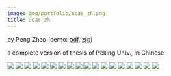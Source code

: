 ```yaml
---
image: img/portfolio/ucas_zh.png
title: ucas_zh
---
```


by Peng Zhao (demo: [pdf](https://github.com/pzhaonet/bookdownplus/raw/master/inst2/ucas_zh/showcase/ucas_zh.pdf), [zip](https://github.com/pzhaonet/bookdownplus/raw/master/inst/templates/ucas_zh.zip))

a complete version of thesis of Peking Univ., in Chinese

<!--more-->

[![](https://github.com/pzhaonet/bookdownplus/raw/master/inst2/ucas_zh/showcase/cover.png)](https://github.com/pzhaonet/bookdownplus/raw/master/inst2/ucas_zh/showcase/cover.png)
[![](https://github.com/pzhaonet/bookdownplus/raw/master/inst2/ucas_zh/showcase/ucas_zh11.png)](https://github.com/pzhaonet/bookdownplus/raw/master/inst2/ucas_zh/showcase/ucas_zh11.png)
[![](https://github.com/pzhaonet/bookdownplus/raw/master/inst2/ucas_zh/showcase/ucas_zh13.png)](https://github.com/pzhaonet/bookdownplus/raw/master/inst2/ucas_zh/showcase/ucas_zh13.png)
[![](https://github.com/pzhaonet/bookdownplus/raw/master/inst2/ucas_zh/showcase/ucas_zh15.png)](https://github.com/pzhaonet/bookdownplus/raw/master/inst2/ucas_zh/showcase/ucas_zh15.png)
[![](https://github.com/pzhaonet/bookdownplus/raw/master/inst2/ucas_zh/showcase/ucas_zh17.png)](https://github.com/pzhaonet/bookdownplus/raw/master/inst2/ucas_zh/showcase/ucas_zh17.png)
[![](https://github.com/pzhaonet/bookdownplus/raw/master/inst2/ucas_zh/showcase/ucas_zh19.png)](https://github.com/pzhaonet/bookdownplus/raw/master/inst2/ucas_zh/showcase/ucas_zh19.png)
[![](https://github.com/pzhaonet/bookdownplus/raw/master/inst2/ucas_zh/showcase/ucas_zh20.png)](https://github.com/pzhaonet/bookdownplus/raw/master/inst2/ucas_zh/showcase/ucas_zh20.png)
[![](https://github.com/pzhaonet/bookdownplus/raw/master/inst2/ucas_zh/showcase/ucas_zh21.png)](https://github.com/pzhaonet/bookdownplus/raw/master/inst2/ucas_zh/showcase/ucas_zh21.png)
[![](https://github.com/pzhaonet/bookdownplus/raw/master/inst2/ucas_zh/showcase/ucas_zh22.png)](https://github.com/pzhaonet/bookdownplus/raw/master/inst2/ucas_zh/showcase/ucas_zh22.png)
[![](https://github.com/pzhaonet/bookdownplus/raw/master/inst2/ucas_zh/showcase/ucas_zh25.png)](https://github.com/pzhaonet/bookdownplus/raw/master/inst2/ucas_zh/showcase/ucas_zh25.png)
[![](https://github.com/pzhaonet/bookdownplus/raw/master/inst2/ucas_zh/showcase/ucas_zh27.png)](https://github.com/pzhaonet/bookdownplus/raw/master/inst2/ucas_zh/showcase/ucas_zh27.png)
[![](https://github.com/pzhaonet/bookdownplus/raw/master/inst2/ucas_zh/showcase/ucas_zh29.png)](https://github.com/pzhaonet/bookdownplus/raw/master/inst2/ucas_zh/showcase/ucas_zh29.png)
[![](https://github.com/pzhaonet/bookdownplus/raw/master/inst2/ucas_zh/showcase/ucas_zh3.png)](https://github.com/pzhaonet/bookdownplus/raw/master/inst2/ucas_zh/showcase/ucas_zh3.png)
[![](https://github.com/pzhaonet/bookdownplus/raw/master/inst2/ucas_zh/showcase/ucas_zh31.png)](https://github.com/pzhaonet/bookdownplus/raw/master/inst2/ucas_zh/showcase/ucas_zh31.png)
[![](https://github.com/pzhaonet/bookdownplus/raw/master/inst2/ucas_zh/showcase/ucas_zh33.png)](https://github.com/pzhaonet/bookdownplus/raw/master/inst2/ucas_zh/showcase/ucas_zh33.png)
[![](https://github.com/pzhaonet/bookdownplus/raw/master/inst2/ucas_zh/showcase/ucas_zh5.png)](https://github.com/pzhaonet/bookdownplus/raw/master/inst2/ucas_zh/showcase/ucas_zh5.png)
[![](https://github.com/pzhaonet/bookdownplus/raw/master/inst2/ucas_zh/showcase/ucas_zh7.png)](https://github.com/pzhaonet/bookdownplus/raw/master/inst2/ucas_zh/showcase/ucas_zh7.png)
[![](https://github.com/pzhaonet/bookdownplus/raw/master/inst2/ucas_zh/showcase/ucas_zh9.png)](https://github.com/pzhaonet/bookdownplus/raw/master/inst2/ucas_zh/showcase/ucas_zh9.png)

